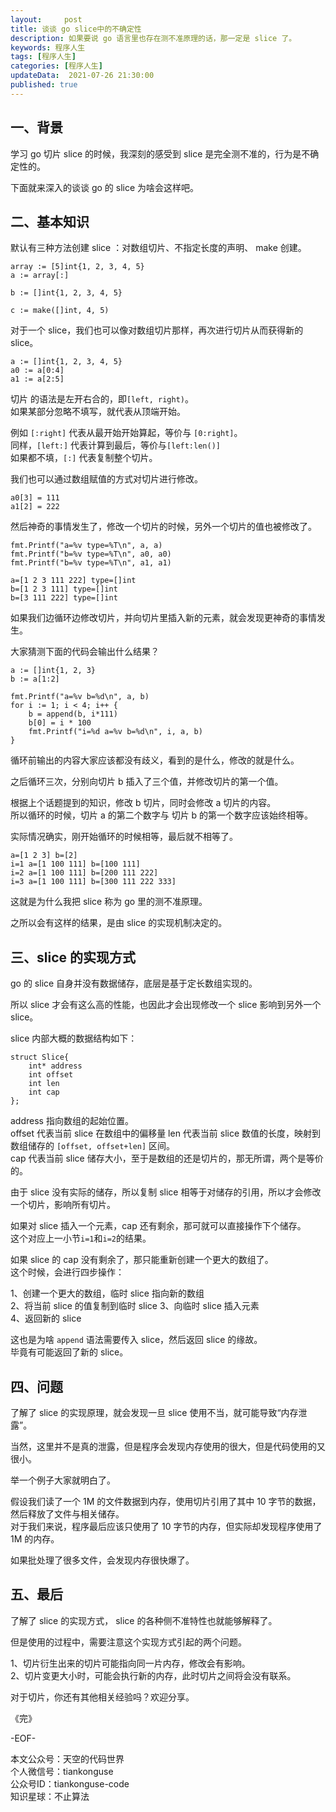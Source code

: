 ```yaml
---   
layout:     post  
title: 谈谈 go slice中的不确定性  
description: 如果要说 go 语言里也存在测不准原理的话，那一定是 slice 了。   
keywords: 程序人生  
tags: [程序人生]    
categories: [程序人生]  
updateData:  2021-07-26 21:30:00  
published: true  
---  
```



## 一、背景  


学习 go 切片 slice 的时候，我深刻的感受到 slice 是完全测不准的，行为是不确定性的。  


下面就来深入的谈谈 go 的 slice 为啥会这样吧。  


## 二、基本知识  


默认有三种方法创建 slice ：对数组切片、不指定长度的声明、 make 创建。  


```
array := [5]int{1, 2, 3, 4, 5}
a := array[:]

b := []int{1, 2, 3, 4, 5}

c := make([]int, 4, 5)
```


对于一个 slice，我们也可以像对数组切片那样，再次进行切片从而获得新的 slice。  


```
a := []int{1, 2, 3, 4, 5}
a0 := a[0:4]
a1 := a[2:5]
```


切片 的语法是左开右合的，即`[left, right)`。  
如果某部分忽略不填写，就代表从顶端开始。  


例如 `[:right]` 代表从最开始开始算起，等价与 `[0:right]`。  
同样，`[left:]` 代表计算到最后，等价与`[left:len()]`  
如果都不填，`[:]` 代表复制整个切片。  



我们也可以通过数组赋值的方式对切片进行修改。  


```
a0[3] = 111
a1[2] = 222
```

然后神奇的事情发生了，修改一个切片的时候，另外一个切片的值也被修改了。  


```
fmt.Printf("a=%v type=%T\n", a, a)
fmt.Printf("b=%v type=%T\n", a0, a0)
fmt.Printf("b=%v type=%T\n", a1, a1)

a=[1 2 3 111 222] type=[]int
b=[1 2 3 111] type=[]int
b=[3 111 222] type=[]int
```


如果我们边循环边修改切片，并向切片里插入新的元素，就会发现更神奇的事情发生。  


大家猜测下面的代码会输出什么结果？  



```
a := []int{1, 2, 3}
b := a[1:2]

fmt.Printf("a=%v b=%d\n", a, b)
for i := 1; i < 4; i++ {
    b = append(b, i*111)
    b[0] = i * 100
    fmt.Printf("i=%d a=%v b=%d\n", i, a, b)
}
```


循环前输出的内容大家应该都没有歧义，看到的是什么，修改的就是什么。  


之后循环三次，分别向切片 b 插入了三个值，并修改切片的第一个值。  


根据上个话题提到的知识，修改 b 切片，同时会修改 a 切片的内容。  
所以循环的时候，切片 a 的第二个数字与 切片 b 的第一个数字应该始终相等。  


实际情况确实，刚开始循环的时候相等，最后就不相等了。  


```
a=[1 2 3] b=[2]
i=1 a=[1 100 111] b=[100 111]
i=2 a=[1 100 111] b=[200 111 222]
i=3 a=[1 100 111] b=[300 111 222 333]
```


这就是为什么我把 slice 称为 go 里的测不准原理。  


之所以会有这样的结果，是由 slice 的实现机制决定的。  


## 三、slice 的实现方式  


go 的 slice 自身并没有数据储存，底层是基于定长数组实现的。  


所以 slice 才会有这么高的性能，也因此才会出现修改一个 slice 影响到另外一个 slice。  


slice 内部大概的数据结构如下：  


```
struct Slice{
    int* address
    int offset 
    int len
    int cap
};
```

address 指向数组的起始位置。  
offset 代表当前 slice 在数组中的偏移量
len 代表当前 slice 数值的长度，映射到数组储存的 `[offset, offset+len]` 区间。  
cap 代表当前 slice 储存大小，至于是数组的还是切片的，那无所谓，两个是等价的。  


由于 slice 没有实际的储存，所以复制 slice 相等于对储存的引用，所以才会修改一个切片，影响所有切片。  


如果对 slice 插入一个元素，cap 还有剩余，那可就可以直接操作下个储存。  
这个对应上一小节`i=1`和`i=2`的结果。  


如果 slice 的 cap 没有剩余了，那只能重新创建一个更大的数组了。  
这个时候，会进行四步操作：  


1、创建一个更大的数组，临时 slice 指向新的数组  
2、将当前 slice 的值复制到临时 slice
3、向临时 slice 插入元素  
4、返回新的 slice


这也是为啥 `append` 语法需要传入 slice，然后返回 slice 的缘故。  
毕竟有可能返回了新的 slice。  


## 四、问题  


了解了 slice 的实现原理，就会发现一旦 slice 使用不当，就可能导致“内存泄露”。  


当然，这里并不是真的泄露，但是程序会发现内存使用的很大，但是代码使用的又很小。  



举一个例子大家就明白了。  


假设我们读了一个 1M 的文件数据到内存，使用切片引用了其中 10 字节的数据，然后释放了文件与相关储存。  
对于我们来说，程序最后应该只使用了 10 字节的内存，但实际却发现程序使用了 1M 的内存。  


如果批处理了很多文件，会发现内存很快爆了。  


## 五、最后  


了解了 slice 的实现方式， slice 的各种侧不准特性也就能够解释了。  


但是使用的过程中，需要注意这个实现方式引起的两个问题。  


1、切片衍生出来的切片可能指向同一片内存，修改会有影响。  
2、切片变更大小时，可能会执行新的内存，此时切片之间将会没有联系。  


对于切片，你还有其他相关经验吗？欢迎分享。  



《完》  


-EOF-  



本文公众号：天空的代码世界  
个人微信号：tiankonguse  
公众号ID：tiankonguse-code  
知识星球：不止算法  

